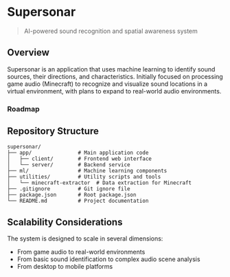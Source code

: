 # Supersonar

> AI-powered sound recognition and spatial awareness system

## Overview

Supersonar is an application that uses machine learning to identify sound sources, their directions, and characteristics. Initially focused on processing game audio (Minecraft) to recognize and visualize sound locations in a virtual environment, with plans to expand to real-world audio environments.

### Roadmap

## Repository Structure

```plaintext
supersonar/
├── app/               # Main application code
│   ├── client/        # Frontend web interface
│   └── server/        # Backend service
├── ml/                # Machine learning components
├── utilities/         # Utility scripts and tools
│   └── minecraft-extractor  # Data extraction for Minecraft
├── .gitignore         # Git ignore file
├── package.json       # Root package.json
└── README.md          # Project documentation
```

## Scalability Considerations

The system is designed to scale in several dimensions:

- From game audio to real-world environments
- From basic sound identification to complex audio scene analysis
- From desktop to mobile platforms
